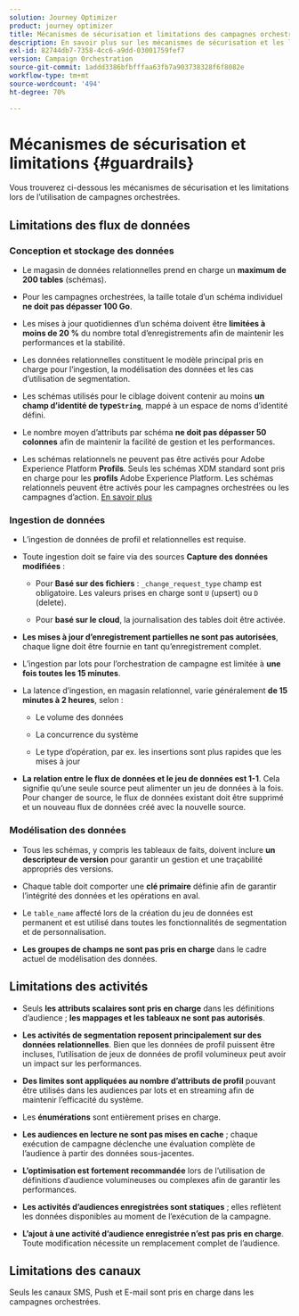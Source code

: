 ```yaml
---
solution: Journey Optimizer
product: journey optimizer
title: Mécanismes de sécurisation et limitations des campagnes orchestrées
description: En savoir plus sur les mécanismes de sécurisation et les limitations des campagnes orchestrées
exl-id: 82744db7-7358-4cc6-a9dd-03001759fef7
version: Campaign Orchestration
source-git-commit: 1addd3386bfbfffaa63fb7a903738328f6f8082e
workflow-type: tm+mt
source-wordcount: '494'
ht-degree: 70%

---
```



# Mécanismes de sécurisation et limitations {#guardrails}

Vous trouverez ci-dessous les mécanismes de sécurisation et les limitations lors de l’utilisation de campagnes orchestrées.

## Limitations des flux de données

### Conception et stockage des données

* Le magasin de données relationnelles prend en charge un **maximum de 200 tables** (schémas).

* Pour les campagnes orchestrées, la taille totale d’un schéma individuel **ne doit pas dépasser 100 Go**.

* Les mises à jour quotidiennes d’un schéma doivent être **limitées à moins de 20 %** du nombre total d’enregistrements afin de maintenir les performances et la stabilité.

* Les données relationnelles constituent le modèle principal pris en charge pour l’ingestion, la modélisation des données et les cas d’utilisation de segmentation.

* Les schémas utilisés pour le ciblage doivent contenir au moins **un champ d’identité de type`String`**, mappé à un espace de noms d’identité défini.

* Le nombre moyen d’attributs par schéma **ne doit pas dépasser 50 colonnes** afin de maintenir la facilité de gestion et les performances.

* Les schémas relationnels ne peuvent pas être activés pour Adobe Experience Platform **Profils**. Seuls les schémas XDM standard sont pris en charge pour les **profils** Adobe Experience Platform. Les schémas relationnels peuvent être activés pour les campagnes orchestrées ou les campagnes d’action. [En savoir plus](https://experienceleague.adobe.com/fr/docs/experience-platform/catalog/datasets/user-guide#enable-profile)

### Ingestion de données

* L’ingestion de données de profil et relationnelles est requise.

* Toute ingestion doit se faire via des sources **Capture des données modifiées** :

   * Pour **Basé sur des fichiers** : `_change_request_type` champ est obligatoire. Les valeurs prises en charge sont `U` (upsert) ou `D` (delete).

   * Pour **basé sur le cloud**, la journalisation des tables doit être activée.

* **Les mises à jour d’enregistrement partielles ne sont pas autorisées**, chaque ligne doit être fournie en tant qu’enregistrement complet.

* L’ingestion par lots pour l’orchestration de campagne est limitée à **une fois toutes les 15 minutes**.

* La latence d’ingestion, en magasin relationnel, varie généralement **de 15 minutes à 2 heures**, selon :

   * Le volume des données

   * La concurrence du système

   * Le type d’opération, par ex. les insertions sont plus rapides que les mises à jour

* **La relation entre le flux de données et le jeu de données est 1-1**. Cela signifie qu’une seule source peut alimenter un jeu de données à la fois. Pour changer de source, le flux de données existant doit être supprimé et un nouveau flux de données créé avec la nouvelle source.

### Modélisation des données

* Tous les schémas, y compris les tableaux de faits, doivent inclure **un descripteur de version** pour garantir un gestion et une traçabilité appropriés des versions.

* Chaque table doit comporter une **clé primaire** définie afin de garantir l’intégrité des données et les opérations en aval.

* Le `table_name` affecté lors de la création du jeu de données est permanent et est utilisé dans toutes les fonctionnalités de segmentation et de personnalisation.

* **Les groupes de champs ne sont pas pris en charge** dans le cadre actuel de modélisation des données.

## Limitations des activités

* Seuls **les attributs scalaires sont pris en charge** dans les définitions d’audience ; **les mappages et les tableaux ne sont pas autorisés**.

* **Les activités de segmentation reposent principalement sur des données relationnelles**. Bien que les données de profil puissent être incluses, l’utilisation de jeux de données de profil volumineux peut avoir un impact sur les performances.

* **Des limites sont appliquées au nombre d’attributs de profil** pouvant être utilisés dans les audiences par lots et en streaming afin de maintenir l’efficacité du système.

* Les **énumérations** sont entièrement prises en charge.

* **Les audiences en lecture ne sont pas mises en cache** ; chaque exécution de campagne déclenche une évaluation complète de l’audience à partir des données sous-jacentes.

* **L’optimisation est fortement recommandée** lors de l’utilisation de définitions d’audience volumineuses ou complexes afin de garantir les performances.

* **Les activités d’audiences enregistrées sont statiques** ; elles reflètent les données disponibles au moment de l’exécution de la campagne.

* **L’ajout à une activité d’audience enregistrée n’est pas pris en charge**. Toute modification nécessite un remplacement complet de l’audience.

## Limitations des canaux

Seuls les canaux SMS, Push et E-mail sont pris en charge dans les campagnes orchestrées.

